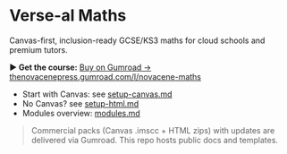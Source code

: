 # Verse-al Maths

Canvas-first, inclusion-ready GCSE/KS3 maths for cloud schools and premium tutors.

**▶︎ Get the course:** [Buy on Gumroad → thenovacenepress.gumroad.com/l/novacene-maths](https://thenovacenepress.gumroad.com/l/novacene-maths)

- Start with Canvas: see [setup-canvas.md](setup-canvas.md)  
- No Canvas? see [setup-html.md](setup-html.md)  
- Modules overview: [modules.md](modules.md)

> Commercial packs (Canvas .imscc + HTML zips) with updates are delivered via Gumroad. This repo hosts public docs and templates.
